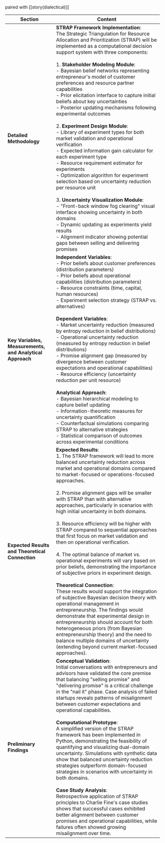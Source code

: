 paired with [[story(dialectical)]]

| Section                                                  | Content                                                                                                                                                                                                                                                                                                                                                                                                                                                                                                                                                                                                                                                                                                                                                                                                                                                                                                                                                                                                                                                                                                                                                                                     |
| -------------------------------------------------------- | ------------------------------------------------------------------------------------------------------------------------------------------------------------------------------------------------------------------------------------------------------------------------------------------------------------------------------------------------------------------------------------------------------------------------------------------------------------------------------------------------------------------------------------------------------------------------------------------------------------------------------------------------------------------------------------------------------------------------------------------------------------------------------------------------------------------------------------------------------------------------------------------------------------------------------------------------------------------------------------------------------------------------------------------------------------------------------------------------------------------------------------------------------------------------------------------- |
| **Detailed Methodology**                                 | **STRAP Framework Implementation**:<br>The Strategic Triangulation for Resource Allocation and Prioritization (STRAP) will be implemented as a computational decision support system with three components:<br><br>1. **Stakeholder Modeling Module**:<br>- Bayesian belief networks representing entrepreneur's model of customer preferences and resource partner capabilities<br>- Prior elicitation interface to capture initial beliefs about key uncertainties<br>- Posterior updating mechanisms following experimental outcomes<br><br>2. **Experiment Design Module**:<br>- Library of experiment types for both market validation and operational verification<br>- Expected information gain calculator for each experiment type<br>- Resource requirement estimator for experiments<br>- Optimization algorithm for experiment selection based on uncertainty reduction per resource unit<br><br>3. **Uncertainty Visualization Module**:<br>- "Front-back window fog clearing" visual interface showing uncertainty in both domains<br>- Dynamic updating as experiments yield results<br>- Alignment indicator showing potential gaps between selling and delivering promises |
| **Key Variables, Measurements, and Analytical Approach** | **Independent Variables**:<br>- Prior beliefs about customer preferences (distribution parameters)<br>- Prior beliefs about operational capabilities (distribution parameters)<br>- Resource constraints (time, capital, human resources)<br>- Experiment selection strategy (STRAP vs. alternatives)<br><br>**Dependent Variables**:<br>- Market uncertainty reduction (measured by entropy reduction in belief distributions)<br>- Operational uncertainty reduction (measured by entropy reduction in belief distributions)<br>- Promise alignment gap (measured by divergence between customer expectations and operational capabilities)<br>- Resource efficiency (uncertainty reduction per unit resource)<br><br>**Analytical Approach**:<br>- Bayesian hierarchical modeling to capture belief updating<br>- Information-theoretic measures for uncertainty quantification<br>- Counterfactual simulations comparing STRAP to alternative strategies<br>- Statistical comparison of outcomes across experimental conditions                                                                                                                                                         |
| **Expected Results and Theoretical Connection**          | **Expected Results**:<br>1. The STRAP framework will lead to more balanced uncertainty reduction across market and operational domains compared to market-focused or operations-focused approaches.<br><br>2. Promise alignment gaps will be smaller with STRAP than with alternative approaches, particularly in scenarios with high initial uncertainty in both domains.<br><br>3. Resource efficiency will be higher with STRAP compared to sequential approaches that first focus on market validation and then on operational verification.<br><br>4. The optimal balance of market vs. operational experiments will vary based on prior beliefs, demonstrating the importance of subjective priors in experiment design.<br><br>**Theoretical Connection**:<br>These results would support the integration of subjective Bayesian decision theory with operational management in entrepreneurship. The findings would demonstrate that experimental design in entrepreneurship should account for both heterogeneous priors (from Bayesian entrepreneurship theory) and the need to balance multiple domains of uncertainty (extending beyond current market-focused approaches).     |
| **Preliminary Findings**                                 | **Conceptual Validation**:<br>Initial conversations with entrepreneurs and advisors have validated the core premise that balancing "selling promise" and "delivering promise" is a critical challenge in the "nail it" phase. Case analysis of failed startups reveals patterns of misalignment between customer expectations and operational capabilities.<br><br>**Computational Prototype**:<br>A simplified version of the STRAP framework has been implemented in Python, demonstrating the feasibility of quantifying and visualizing dual-domain uncertainty. Simulations with synthetic data show that balanced uncertainty reduction strategies outperform domain-focused strategies in scenarios with uncertainty in both domains.<br><br>**Case Study Analysis**:<br>Retrospective application of STRAP principles to Charlie Fine's case studies shows that successful cases exhibited better alignment between customer promises and operational capabilities, while failures often showed growing misalignment over time.                                                                                                                                                     |


